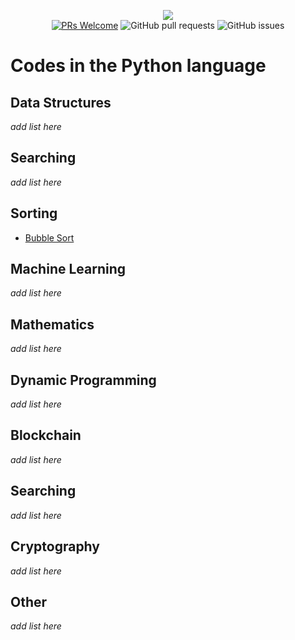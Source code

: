 <p align="center">
    <img src="https://i.imgur.com/rwEgByj.png"><br>
    <a href="http://makeapullrequest.com" target="_blank"><img src="https://img.shields.io/badge/PRs-welcome-brightgreen.svg?style=flat" alt="PRs Welcome"></a>
    <img alt="GitHub pull requests" src="https://img.shields.io/github/issues-pr/CodeOGame/coding-expert">
    <img alt="GitHub issues" src="https://img.shields.io/github/issues/CodeOGame/coding-expert">
</p>

# Codes in the Python language

## Data Structures
_add list here_

## Searching
_add list here_

## Sorting
* [Bubble Sort](Bubble_Sort.py)

## Machine Learning
_add list here_
   
## Mathematics
_add list here_

## Dynamic Programming
_add list here_

## Blockchain
_add list here_

## Searching
_add list here_

## Cryptography
_add list here_

## Other
_add list here_
